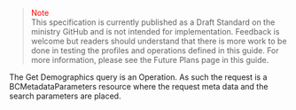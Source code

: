 ><span style="color:red">Note</span><br>This specification is currently published as a Draft Standard on the ministry GitHub and is not intended for implementation. Feedback is welcome but readers should understand that there is more work to be done in testing the profiles and operations defined in this guide. For more information, please see the Future Plans page in this guide.

The Get Demographics query is an Operation.  As such the request is a BCMetadataParameters resource where the request meta data and the search parameters are placed.
